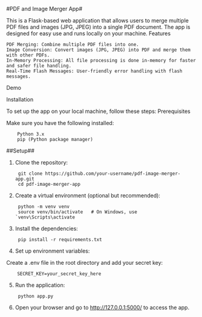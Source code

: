 #PDF and Image Merger App#

This is a Flask-based web application that allows users to merge multiple PDF files and images (JPG, JPEG) into a single PDF document. The app is designed for easy use and runs locally on your machine.
Features

    PDF Merging: Combine multiple PDF files into one.
    Image Conversion: Convert images (JPG, JPEG) into PDF and merge them with other PDFs.
    In-Memory Processing: All file processing is done in-memory for faster and safer file handling.
    Real-Time Flash Messages: User-friendly error handling with flash messages.

Demo

Installation

To set up the app on your local machine, follow these steps:
Prerequisites

Make sure you have the following installed:

        Python 3.x
        pip (Python package manager)
    
##Setup##

1. Clone the repository:
   
        git clone https://github.com/your-username/pdf-image-merger-app.git
        cd pdf-image-merger-app

3. Create a virtual environment (optional but recommended):

        python -m venv venv
        source venv/bin/activate   # On Windows, use `venv\Scripts\activate

3. Install the dependencies:

        pip install -r requirements.txt

4. Set up environment variables:

Create a .env file in the root directory and add your secret key:
        
        SECRET_KEY=your_secret_key_here

5. Run the application:

        python app.py

6. Open your browser and go to http://127.0.0.1:5000/ to access the app.

